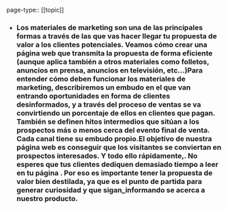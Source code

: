 page-type:: [[topic]]
- ### Los materiales de marketing son una de las principales formas a través de las que vas hacer llegar tu propuesta de valor a los clientes potenciales. Veamos cómo crear una página web que transmita la propuesta de forma eficiente (aunque aplica también a otros materiales como folletos, anuncios en prensa, anuncios en televisión, etc...)Para entender cómo deben funcionar los materiales de marketing, describiremos un embudo en el que van entrando oportunidades en forma de clientes desinformados, y a través del proceso de ventas se va convirtiendo un porcentaje de ellos en clientes que pagan. También se definen hitos intermedios que sitúan a los prospectos más o menos cerca del evento final de venta. Cada canal tiene su embudo propio.El objetivo de nuestra página web es conseguir que los visitantes se conviertan en prospectos interesados. Y todo ello rápidamente,. No esperes que tus clientes dediquen demasiado tiempo a leer en tu página . Por eso es importante tener la propuesta de valor bien destilada, ya que es el punto de partida para generar curiosidad y que sigan_informando se acerca a nuestro producto.


